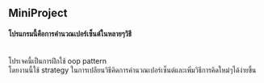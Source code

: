 ## MiniProject  
#### โปรแกรมนี้คือการคำนวณเปอร์เซ็นต์ในหลายๆวิธี  
<br>
โปรเจคนี้เป็นการฝึกใช้ oop pattern<br>
โดยงานนี้ใช้ strategy ในการเปลียนวิธีคิดการคำนวณเปอร์เซ็นต์และเพิ่มวิธีการคิดใหม่ๆได้ง่ายขึ้น
